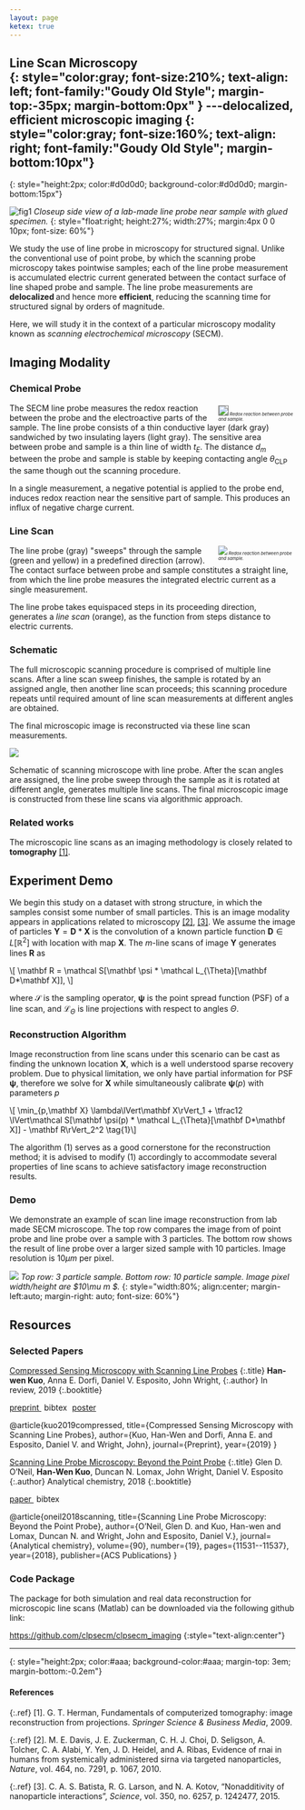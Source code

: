```yaml
---
layout: page
ketex: true
---
```


**Line Scan Microscopy**  
{: style="color:gray; font-size:210%; text-align: left; font-family:"Goudy Old Style"; margin-top:-35px; margin-bottom:0px" }
---delocalized, efficient microscopic imaging 
{: style="color:gray; font-size:160%; text-align: right; font-family:"Goudy Old Style"; margin-bottom:10px"}
--------------------------------------------------------
{: style="height:2px; color:#d0d0d0; background-color:#d0d0d0; margin-bottom:15px"}


![fig1](/assets/fig_probe_closeup2.png)
*Closeup side view of a lab-made line probe near sample with glued specimen.*
{: style="float:right; height:27%; width:27%; margin:4px 0 0 10px; font-size: 60%"}

We study the use of line probe in microscopy for structured signal. Unlike the conventional use of point probe, by which the scanning probe microscopy takes pointwise samples; each of the line probe measurement is  accumulated electric current generated between the contact surface of line shaped probe and sample. The line probe measurements are <b> delocalized </b> and hence more <b>efficient</b>, reducing the scanning time for structured signal by orders of magnitude.

Here, we will study it in the context of a particular microscopy modality known as *scanning electrochemical microscopy* (SECM).  





## Imaging Modality ##

### Chemical Probe  ###

<div style="float:right; font-size:55%; width:27%; margin:4px 0 0 10px">
	<img style="border:1px solid gray" src="/assets/probe_sideview.png">
	<i> Redox reaction between probe and sample.</i>
</div>

The SECM line probe measures the redox reaction between the probe and the electroactive parts of the sample. The line probe consists of a thin conductive layer (dark gray) sandwiched by two insulating layers (light gray). The sensitive area between probe and sample is a thin line of width $t_E$. The distance $d_m$ between the probe and sample is stable by keeping contacting angle $\theta_{\text{CLP}}$ the same though out the scanning procedure.

In a single measurement, a negative potential is applied to the probe end, induces redox reaction near the sensitive part of sample. This produces an influx of negative charge current.


### Line Scan ###

<div style="float:right; font-size:55%; width:27%; margin:0px 0 0 10px">
	<img src="/assets/fig_single_scan.png">
	<i> Redox reaction between probe and sample.</i>
</div>

The line probe (gray) "sweeps" through the sample (green and yellow) in a predefined direction (arrow). The contact surface between probe and sample constitutes a straight line, from which the line probe measures the integrated electric current as a single measurement. 

The line probe takes equispaced steps in its proceeding direction, generates a *line scan* (orange),  as the function from steps distance to electric currents.


### Schematic ###

The full microscopic scanning procedure is comprised of multiple line scans. After a line scan sweep finishes, the sample is rotated by an assigned angle, then another line scan proceeds; this scanning procedure repeats until required amount of line scan measurements at different angles are obtained.

The final microscopic image is reconstructed via these line scan measurements. 

![](/assets/schematic.png)
<figcaption>Schematic of scanning microscope with line probe. After the scan angles are assigned, the line probe sweep through the sample as it is rotated at different angle, generates multiple line scans. The final microscopic image is constructed from these line scans via algorithmic approach. </figcaption>



### Related works ###

The microscopic line scans as an imaging methodology is closely related to **tomography** [[1]](/pages/intro_clp#references). 


## Experiment Demo ##

We begin this study on a dataset with strong structure, in which the samples consist some number of small particles. This is an image modality appears in applications related to  microscopy  [[2]](/pages/intro_clp#references), [[3]](/pages/intro_clp#references). We assume the image of particles $\mathbf Y = \mathbf D*\mathbf X$ is the convolution of a known particle function $\mathbf D\in  L[\mathbb R^2]$ with  location with map $\mathbf X$. The $m$-line scans of image $\mathbf Y$ generates lines $\mathbf R$ as

\\[  \mathbf R = \mathcal S[\mathbf \psi * \mathcal L_{\Theta}[\mathbf D*\mathbf X]],  \\]

where $\mathcal S$ is the sampling operator, $\mathbf \psi$ is the  point spread function (PSF) of a line scan, and $\mathcal L_{\Theta}$ is line projections with respect to  angles $\Theta$.


### Reconstruction Algorithm ###
Image reconstruction from line scans under this scenario can be cast as finding the unknown location $\mathbf X$, which is a well understood sparse recovery problem. Due to physical limitation, we only have partial information for PSF $\mathbf \psi$, therefore we solve for $\mathbf X$ while simultaneously calibrate $\mathbf \psi(p)$ with parameters $p$

\\[ \min_{p,\mathbf X} \lambda\lVert\mathbf X\rVert_1 + \tfrac12 \lVert\mathcal S[\mathbf \psi(p) * \mathcal L_{\Theta}[\mathbf D*\mathbf X]] - \mathbf R\rVert_2^2 \tag{1}\\]


The algorithm (1) serves as a good cornerstone for the reconstruction method; it is advised to modify (1) accordingly to accommodate several properties of line scans to achieve satisfactory image reconstruction results.  


### Demo ###

We demonstrate an example of scan line image reconstruction from lab made SECM microscope. The top row compares the image from of point probe and line probe over a sample with 3 particles. The bottom row shows the result of line probe over a larger sized sample with 10 particles. Image resolution is $10\mu m$ per pixel. 

![](/assets/fig_demo.png)
*Top row: 3 particle sample. Bottom row: 10 particle sample. Image pixel width/height are $10\mu m $.*
{: style="width:80%; align:center; margin-left:auto; margin-right: auto; font-size: 60%"}



## Resources ##


### Selected Papers ###

[Compressed Sensing Microscopy with Scanning Line Probes](/assets/neurips_2019.pdf)
{:.title}
 **Han-wen Kuo**, Anna E. Dorfi, Daniel V. Esposito, John Wright, 
{:.author}
In review, 2019
{:.booktitle}

<span class="glyphicon glyphicon-download-alt"></span><span style="margin-right:5px"><a role="button" href="/assets/neurips_2019.pdf" > preprint </a></span> <span class="glyphicon glyphicon-paperclip"></span>
<span style="margin-right:5px"><a role="button" onclick="toggle_block('bibtex-csclp-long')" >bibtex</a></span><span class="glyphicon glyphicon-picture"></span> <span style="margin-right:5px"><a role="button" href="/assets/poster_secmclp.pdf">poster</a></span>

<div id="bibtex-csclp-long" class="bibtex">
@article{kuo2019compressed,
  title={Compressed Sensing Microscopy with Scanning Line Probes},
  author={Kuo, Han-Wen and Dorfi, Anna E. and Esposito, Daniel V. and Wright, John},
  journal={Preprint},
  year={2019}
}
</div>


[Scanning Line Probe Microscopy: Beyond the Point Probe](https://pubs.acs.org/doi/pdf/10.1021/acs.analchem.8b02852)
{:.title}
Glen D. O’Neil, **Han-Wen Kuo**, Duncan N. Lomax, John Wright, Daniel V. Esposito
{:.author}
Analytical chemistry, 2018
{:.booktitle}

<span class="glyphicon glyphicon-download-alt"></span><span style="margin-right:5px"><a role="button" href="/assets/acs.analchem.8b02852.pdf"> paper </a></span> <span class="glyphicon glyphicon-paperclip"></span>
<span><a role="button" onclick="toggle_block('bibtex-scanning')" >bibtex</a></span>

<div id="bibtex-scanning" class="bibtex">
@article{oneil2018scanning,
  title={Scanning Line Probe Microscopy: Beyond the Point Probe},
  author={O’Neil, Glen D. and Kuo, Han-wen and Lomax, Duncan N. and Wright, John and Esposito, Daniel V.},
  journal={Analytical chemistry},
  volume={90},
  number={19},
  pages={11531--11537},
  year={2018},
  publisher={ACS Publications}
}
</div>


### Code Package ###

The package for both simulation and real data reconstruction for microscopic line scans (Matlab) can be downloaded via the following github link: 

<https://github.com/clpsecm/clpsecm_imaging>
{:style="text-align:center"}



-------------------------------------------------------
{: style="height:2px; color:#aaa; background-color:#aaa; margin-top: 3em; margin-bottom:-0.2em"}

#### References ####

{:.ref}
[1]. G. T. Herman, Fundamentals of computerized tomography: image reconstruction from projections. *Springer Science & Business Media*, 2009.

{:.ref}
[2]. M. E. Davis, J. E. Zuckerman, C. H. J. Choi, D. Seligson, A. Tolcher, C. A. Alabi, Y. Yen, J. D. Heidel, and A. Ribas, Evidence of rnai in humans from systemically administered sirna via targeted nanoparticles, *Nature*, vol. 464, no. 7291, p. 1067, 2010.

{:.ref}
[3]. C. A. S. Batista, R. G. Larson, and N. A. Kotov, “Nonadditivity of nanoparticle interactions”, *Science*, vol. 350, no. 6257, p. 1242477, 2015.



